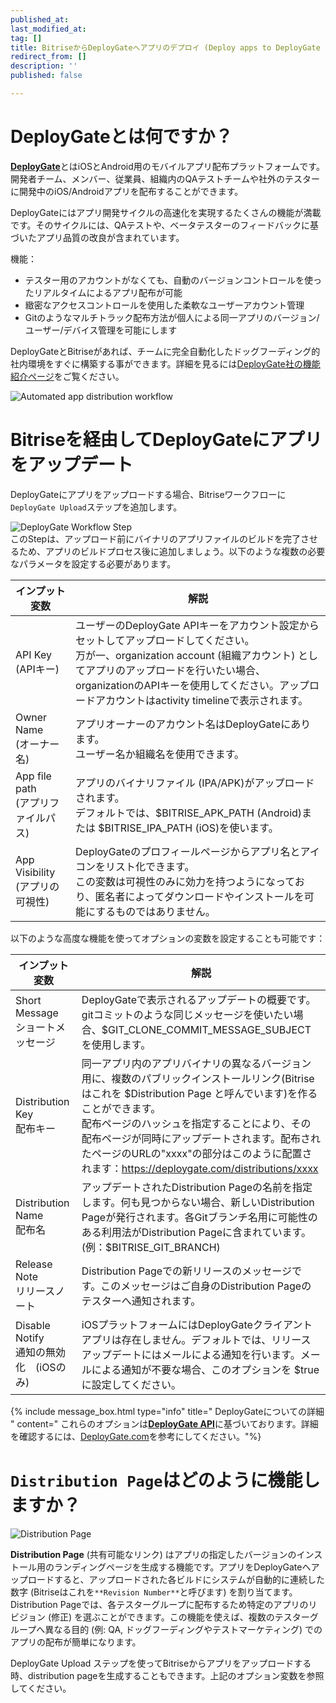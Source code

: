 ```yaml
---
published_at:
last_modified_at:
tag: []
title: BitriseからDeployGateへアプリのデプロイ (Deploy apps to DeployGate from Bitrise)
redirect_from: []
description: ''
published: false

---
```

# DeployGateとは何ですか？

[**DeployGate**](https://deploygate.com/?)とはiOSとAndroid用のモバイルアプリ配布プラットフォームです。開発者チーム、メンバー、従業員、組織内のQAテストチームや社外のテスターに開発中のiOS/Androidアプリを配布することができます。

DeployGateにはアプリ開発サイクルの高速化を実現するたくさんの機能が満載です。そのサイクルには、QAテストや、ベータテスターのフィードバックに基づいたアプリ品質の改良が含まれています。

機能：

* テスター用のアカウントがなくても、自動のバージョンコントロールを使ったリアルタイムによるアプリ配布が可能
* 緻密なアクセスコントロールを使用した柔軟なユーザーアカウント管理
* Gitのようなマルチトラック配布方法が個人による同一アプリのバージョン/ユーザー/デバイス管理を可能にします

DeployGateとBitriseがあれば、チームに完全自動化したドッグフーディング的社内環境をすぐに構築する事ができます。詳細を見るには[DeployGate社の機能紹介ページ](https://deploygate.com/features?)をご覧ください。

![Automated app distribution workflow](/img/tutorials/deploy/deploygate/flow.png)

# Bitriseを経由してDeployGateにアプリをアップデート

DeployGateにアプリをアップロードする場合、Bitriseワークフローに`DeployGate Upload`ステップを追加します。

![DeployGate Workflow Step](/img/tutorials/deploy/deploygate/step.png)  
このStepは、アップロード前にバイナリのアプリファイルのビルドを完了させるため、アプリのビルドプロセス後に追加しましょう。以下のような複数の必要なパラメータを設定する必要があります。

| インプット変数 | 解説 |
| --- | --- |
| API Key <br>(APIキー) | ユーザーのDeployGate APIキーをアカウント設定からセットしてアップロードしてください。 <br>万が一、organization account (組織アカウント) としてアプリのアップロードを行いたい場合、organizationのAPIキーを使用してください。アップロードアカウントはactivity timelineで表示されます。 |
| Owner Name <br>(オーナー名) | アプリオーナーのアカウント名はDeployGateにあります。 <br> ユーザー名か組織名を使用できます。 |
| App file path <br>(アプリファイルパス) | アプリのバイナリファイル (IPA/APK)がアップロードされます。<br>デフォルトでは、$BITRISE_APK_PATH (Android)または $BITRISE_IPA_PATH (iOS)を使います。 |
| App Visibility <br>(アプリの可視性) | DeployGateのプロフィールページからアプリ名とアイコンをリスト化できます。<br>この変数は可視性のみに効力を持つようになっており、匿名者によってダウンロードやインストールを可能にするものではありません。 |

以下のような高度な機能を使ってオプションの変数を設定することも可能です：

| インプット変数 | 解説 |
| --- | --- |
| Short Message <br>ショートメッセージ | DeployGateで表示されるアップデートの概要です。<br>gitコミットのような同じメッセージを使いたい場合、$GIT_CLONE_COMMIT_MESSAGE_SUBJECT を使用します。 |
| Distribution Key <br>配布キー | 同一アプリ内のアプリバイナリの異なるバージョン用に、複数のパブリックインストールリンク(Bitriseはこれを $Distribution Page と呼んでいます)を作ることができます。 <br>配布ページのハッシュを指定することにより、その配布ページが同時にアップデートされます。配布されたページのURLの"xxxx"の部分はこのように配置されます：https://deploygate.com/distributions/xxxx |
| Distribution Name <br>配布名 | アップデートされたDistribution Pageの名前を指定します。何も見つからない場合、新しいDistribution Pageが発行されます。各Gitブランチ名用に可能性のある利用法がDistribution Pageに含まれています。 (例：$BITRISE_GIT_BRANCH) |
| Release Note <br>リリースノート | Distribution Pageでの新リリースのメッセージです。このメッセージはご自身のDistribution Pageのテスターへ通知されます。 |
| Disable Notify <br>通知の無効化　(iOSのみ) | iOSプラットフォームにはDeployGateクライアントアプリは存在しません。デフォルトでは、リリースアップデートにはメールによる通知を行います。メールによる通知が不要な場合、このオプションを $true に設定してください。 |

{% include message_box.html type="info" title=" DeployGateについての詳細 " content=" これらのオプションは[**DeployGate API**]()に基づいております。詳細を確認するには、[DeployGate.com](https://deploygate.com/?)を参考にしてください。"%}

# `Distribution Page`はどのように機能しますか？

![Distribution Page](/img/tutorials/deploy/deploygate/distribution_page.png)

**Distribution Page** (共有可能なリンク) はアプリの指定したバージョンのインストール用のランディングページを生成する機能です。アプリをDeployGateへアップロードすると、アップロードされた各ビルドにシステムが自動的に連続した数字 (Bitriseはこれを`**Revision Number**`と呼びます) を割り当てます。Distribution Pageでは、各テスターグループに配布するため特定のアプリのリビジョン (修正) を選ぶことができます。この機能を使えば、複数のテスターグループへ異なる目的 (例: QA, ドッグフーディングやテストマーケティング) でのアプリの配布が簡単になります。

DeployGate Upload ステップを使ってBitriseからアプリをアップロードする時、distribution pageを生成することもできます。上記のオプション変数を参照してください。